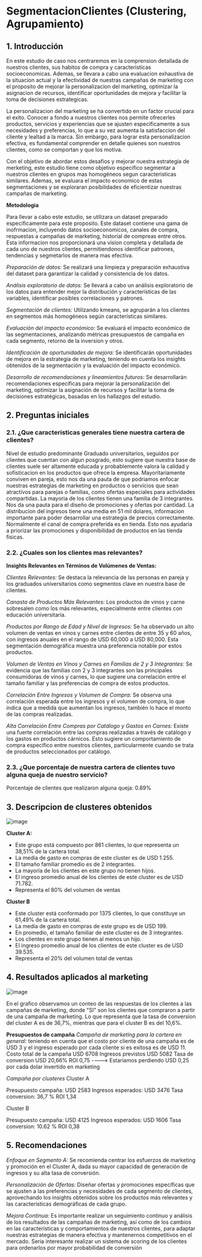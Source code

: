 # SegmentacionClientes (Clustering, Agrupamiento)
## 1. Introducción
En este estudio de caso nos centraremos en la comprension detallada de nuestros clientes, sus habitos de compra y caracteristicas socioeconomicas. Ademas, se llevara a cabo una evaluacion exhaustiva de la situacion actual y la efectividad de nuestras campañas de marketing con el proposito de mejorar la personalizacion del marketing, optimizar la asignacion de recursos, identificar oportunidades de mejora y facilitar la toma de decisiones estrategicas.

La personalizacion del marketing se ha convertido en un factor crucial para el exito. Conocer a fondo a nuestros clientes nos permite ofrecerles productos, servicios y experiencias que se ajusten especificamente a sus necesidades y preferencias, lo que a su vez aumenta la satisfaccion del cliente y lealtad a la marca. Sin embargo, para lograr esta personalizacion efectiva, es fundamental comprender en detalle quienes son nuestros clientes, como se comportan y que los motiva.

Con el objetivo de abordar estos desafios y mejorar nuestra estrategia de merketing, este estudio tiene como objetivo especifico segmentar a nuestros clientes en grupos mas homogéneos segun caracteristicas similares. Ademas, se evaluara el impacto economico de estas segmentaciones y se exploraran posibilidades de eficientizar nuestras campañas de marketing.

**Metodologia**

Para llevar a cabo este estudio, se utilizara un dataset preparado especificamente para este proposito. Este dataset contiene una gama de inofrmacion, incluyendo datos socioeconomicos, canales de compra, respuestas a campañas de marketing, historial de compreas entre otros. Esta informacion nos proporcionará una vision completa y detallada de cada uno de nuestros clientes, permitiendonos identificar patrones, tendencias y segmetarlos de manera mas efectiva.

*Preparación de datos:* Se realizará una limpieza y preparación exhaustiva del dataset para garantizar la calidad y consistencia de los datos.

*Análisis exploratorio de datos:* Se llevará a cabo un análisis exploratorio de los datos para entender mejor la distribución y características de las variables, identificar posibles correlaciones y patrones.

*Segmentación de clientes:* Utilizando kmeans, se agruparán a los clientes en segmentos más homogéneos según características similares.

*Evaluación del impacto económico:* Se evaluará el impacto económico de las segmentaciones, analizando métricas presupuestos de campaña en cada segmento, retorno de la inversion y otros.

*Identificación de oportunidades de mejora:* Se identificarán oportunidades de mejora en la estrategia de marketing, teniendo en cuenta los insights obtenidos de la segmentación y la evaluación del impacto económico.

*Desarrollo de recomendaciones y lineamientos futuros:* Se desarrollarán recomendaciones específicas para mejorar la personalización del marketing, optimizar la asignación de recursos y facilitar la toma de decisiones estratégicas, basadas en los hallazgos del estudio.

## 2. Preguntas iniciales
### 2.1. ¿Que caracteristicas generales tiene nuestra cartera de clientes?

Nivel de estudio predominante Graduado universitarios, seguidos por clientes que cuentan con algun posgrado, esto sugiere que nuestra base de clientes suele ser altamente educada y probablemente valora la calidad y sofisticacion en los productos que ofrece la empresa.
Mayoritariamente conviven en pareja, esto nos da una pauta de que podriamos enfocar nuestras estrategias de marketing en productos o servicios que sean atractivos para parejas o familias, como ofertas especiales para actividades compartidas.
La mayoria de los clientes tienen una familia de 3 integrantes. Nos da una pauta para el diseño de promociones y ofertas por cantidad.
La distribucion del ingresos tiene una media en 51 mil dolares, informacion importante para poder desarrollar una estrategia de precios correctamente.
Normalmente el canal de compra preferida es en tienda. Esto nos ayudaria a priorizar las promociones y disponibilidad de productos en las tienda fisicas.

### 2.2. ¿Cuales son los clientes mas relevantes?
**Insights Relevantes en Términos de Volúmenes de Ventas:**

*Clientes Relevantes:* Se destaca la relevancia de las personas en pareja y los graduados universitarios como segmentos clave en nuestra base de clientes.

*Canasta de Productos Más Relevantes:* Los productos de vinos y carne sobresalen como los más relevantes, especialmente entre clientes con educación universitaria.

*Productos por Rango de Edad y Nivel de Ingresos:* Se ha observado un alto volumen de ventas en vinos y carnes entre clientes de entre 35 y 60 años, con ingresos anuales en el rango de USD 60,000 a USD 80,000. Esta segmentación demográfica muestra una preferencia notable por estos productos.

*Volumen de Ventas en Vinos y Carnes en Familias de 2 y 3 Integrantes:* Se evidencia que las familias con 2 y 3 integrantes son las principales consumidoras de vinos y carnes, lo que sugiere una correlación entre el tamaño familiar y las preferencias de compra de estos productos.

*Correlación Entre Ingresos y Volumen de Compra:* Se observa una correlación esperada entre los ingresos y el volumen de compra, lo que indica que a medida que aumentan los ingresos, también lo hace el monto de las compras realizadas.

*Alta Correlación Entre Compras por Catálogo y Gastos en Carnes:* Existe una fuerte correlación entre las compras realizadas a través de catálogo y los gastos en productos cárnicos. Esto sugiere un comportamiento de compra específico entre nuestros clientes, particularmente cuando se trata de productos seleccionados por catálogo.

### 2.3. ¿Que porcentaje de nuestra cartera de clientes tuvo alguna queja de nuestro servicio?
Porcentaje de clientes que realizaron alguna queja: 0.89%

## 3. Descripcion de clusteres obtenidos
![image](https://github.com/horaciobrites/SegmentacionClientes/assets/38353865/70259438-33c6-405c-9394-dca1f3688844)

**Cluster A:**

- Este grupo está compuesto por 861 clientes, lo que representa un 38,51% de la cartera total.
- La media de gasto en compras de este cluster es de USD 1.255.
- El tamaño familiar promedio es de 2 integrantes.
- La mayoría de los clientes en este grupo no tienen hijos.
- El ingreso promedio anual de los clientes de este cluster es de USD 71.782.
- Representa el 80% del volumen de ventas

**Cluster B**

- Este cluster está conformado por 1375 clientes, lo que constituye un 61,49% de la cartera total.
- La media de gasto en compras de este grupo es de USD 199.
- En promedio, el tamaño familiar de este cluster es de 3 integrantes.
- Los clientes en este grupo tienen al menos un hijo.
- El ingreso promedio anual de los clientes de este cluster es de USD 39.535.
- Representa el 20% del volumen total de ventas

## 4. Resultados aplicados al marketing
![image](https://github.com/horaciobrites/SegmentacionClientes/assets/38353865/8bce610f-daa7-42f0-9d9f-b043dbef6181)

En el grafico observamos un conteo de las respuestas de los clientes a las campañas de marketing, donde "SI" son los clientes que compraron a partir de una campaña de marketing.
Lo que representa que la tasa de conversion del cluster A es de 36,7%, mientras que para el cluster B es del 10,6%.

**Presupuestos de campaña**
*Campaña de marketing para la cartera en general:* teniendo en cuenta que el costo por cliente de una campaña es de USD 3 y el ingreso esperado por cada cliente si es exitosa es de USD 11.
Costo total de la campaña   USD 6708
Ingresos previstos          USD 5082
Tasa de conversion          USD 20,66%
ROI                         0,75 ----> Estariamos perdiendo USD 0,25 por cada dolar invertido en marketing

*Campaña por clusteres*
Cluster A

Presupuesto campaña: USD 2583
Ingresos esperados:  USD 3476
Tasa conversion:     36,7 %
ROI                  1,34


Cluster B

Presupuesto campaña: USD 4125
Ingresos esperados:  USD 1606
Tasa conversion:     10.62 %
ROI                  0,38

## 5. Recomendaciones
*Enfoque en Segmento A:*
Se recomienda centrar los esfuerzos de marketing y promoción en el Cluster A, dada su mayor capacidad de generación de ingresos y su alta tasa de conversión.

*Personalización de Ofertas:*
Diseñar ofertas y promociones específicas que se ajusten a las preferencias y necesidades de cada segmento de clientes, aprovechando los insights obtenidos sobre los productos más relevantes y las características demográficas de cada grupo.

*Mejora Continua:*
Es importante realizar un seguimiento continuo y análisis de los resultados de las campañas de marketing, así como de los cambios en las características y comportamientos de nuestros clientes, para adaptar nuestras estrategias de manera efectiva y mantenernos competitivos en el mercado. Seria interesante realizar un sistema de scoring de los clientes para ordenarlos por mayor probabilidad de conversión
